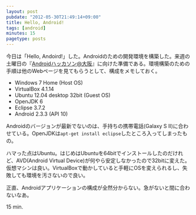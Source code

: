 ```yaml
---
layout: post
pubdate: "2012-05-30T21:49:14+09:00"
title: Hello, Android!
tags: [android]
minutes: 15
pagetype: posts
---
```

今日は「Hello, Andoird!」した。Androidのための開発環境を構築した。来週の土曜日の『[Androidハッカソン@大阪](http://atnd.org/events/28658)』に向けた準備である。環境構築のための手順は他のWebページを見てもらうとして、構成をメモしておく。

- Windows 7 Home (Host OS)
- VirtualBox 4.1.14
- Ubuntu 12.04 desktop 32bit (Guest OS)
- OpenJDK 6
- Eclipse 3.7.2
- Android 2.3.3 (API 10)

Androidのバージョンが最新でないのは、手持ちの携帯電話(Galaxy S II)に合わせている。OpenJDKは`apt-get install eclipse`したところ入ってしまったもの。

ハマった点はUbuntu。はじめはUbuntuを64bitでインストールしたのだけれど、AVD(Android Virtual Device)が何やら安定しなかったので32bitに変えた。仮想マシンは良い。VirtualBoxで動かしていると手軽にOSを変えられるし、失敗しても環境を汚さないので良い。

正直、Androidアプリケーションの構成が全然分からない。急がないと間に合わないなあ。

15 min.
